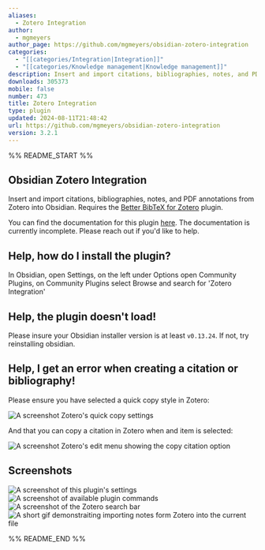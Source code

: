 ```yaml
---
aliases:
  - Zotero Integration
author:
  - mgmeyers
author_page: https://github.com/mgmeyers/obsidian-zotero-integration
categories:
  - "[[categories/Integration|Integration]]"
  - "[[categories/Knowledge management|Knowledge management]]"
description: Insert and import citations, bibliographies, notes, and PDF annotations from Zotero.
downloads: 305373
mobile: false
number: 473
title: Zotero Integration
type: plugin
updated: 2024-08-11T21:48:42
url: https://github.com/mgmeyers/obsidian-zotero-integration
version: 3.2.1
---
```


%% README_START %%

## Obsidian Zotero Integration

Insert and import citations, bibliographies, notes, and PDF annotations from Zotero into Obsidian. Requires the [Better BibTeX for Zotero](https://retorque.re/zotero-better-bibtex/installation/) plugin.

You can find the documentation for this plugin [here](https://github.com/mgmeyers/obsidian-zotero-integration/blob/main/docs/README.md). The documentation is currently incomplete. Please reach out if you'd like to help.

## Help, how do I install the plugin?

In Obsidian, open Settings, on the left under Options open Community Plugins, on Community Plugins select Browse and search for 'Zotero Integration'

## Help, the plugin doesn't load!

Please insure your Obsidian installer version is at least `v0.13.24`. If not, try reinstalling obsidian.

## Help, I get an error when creating a citation or bibliography!

Please ensure you have selected a quick copy style in Zotero:

<img src="https://raw.githubusercontent.com/mgmeyers/obsidian-zotero-integration/main/screenshots/04.png" alt="A screenshot Zotero's quick copy settings">

And that you can copy a citation in Zotero when and item is selected:

<img src="https://raw.githubusercontent.com/mgmeyers/obsidian-zotero-integration/main/screenshots/05.png" alt="A screenshot Zotero's edit menu showing the copy citation option">


## Screenshots

<img src="https://raw.githubusercontent.com/mgmeyers/obsidian-zotero-integration/main/screenshots/01.png" alt="A screenshot of this plugin's settings">

<img src="https://raw.githubusercontent.com/mgmeyers/obsidian-zotero-integration/main/screenshots/02.png" alt="A screenshot of available plugin commands">

<img src="https://raw.githubusercontent.com/mgmeyers/obsidian-zotero-integration/main/screenshots/03.png" alt="A screenshot of the Zotero search bar">

<img src="https://raw.githubusercontent.com/mgmeyers/obsidian-zotero-integration/main/screenshots/demo.gif" alt="A short gif demonstraiting importing notes form Zotero into the current file">


%% README_END %%
